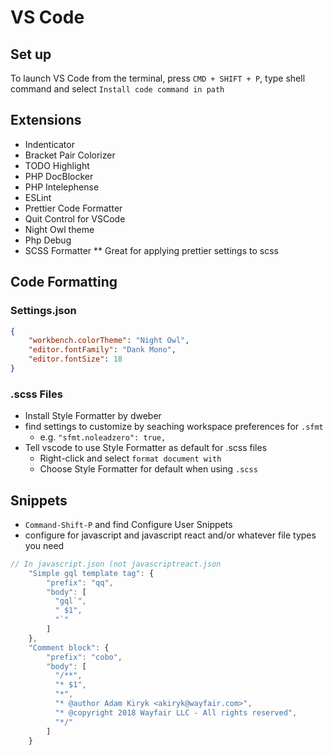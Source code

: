 # VS Code

## Set up 
To launch VS Code from the terminal, press `CMD + SHIFT + P`, type shell command and select `Install code command in path`

## Extensions

- Indenticator
- Bracket Pair Colorizer
- TODO Highlight
- PHP DocBlocker
- PHP Intelephense
- ESLint
- Prettier Code Formatter
- Quit Control for VSCode
- Night Owl theme
- Php Debug
- SCSS Formatter ** Great for applying prettier settings to scss

## Code Formatting

### Settings.json
```json
{
    "workbench.colorTheme": "Night Owl",
    "editor.fontFamily": "Dank Mono",
    "editor.fontSize": 18
}
```

### .scss Files

- Install Style Formatter by dweber
- find settings to customize by seaching workspace preferences for `.sfmt`
    - e.g. `"sfmt.noleadzero": true,`
- Tell vscode to use Style Formatter as default for .scss files
    - Right-click and select `format document with`
    - Choose Style Formatter for default when using `.scss`
    
## Snippets

- `Command-Shift-P` and find Configure User Snippets
- configure for javascript and javascript react and/or whatever file types you need

```js and jsreact
// In javascript.json (not javascriptreact.json
	"Simple gql template tag": {
		"prefix": "qq",
		"body": [
		  "gql`",
		  "	$1",
		  "`"
		]
	},
	"Comment block": {
		"prefix": "cobo",
		"body": [
		  "/**",
		  "* $1",
		  "*",
		  "* @author Adam Kiryk <akiryk@wayfair.com>",
		  "* @copyright 2018 Wayfair LLC - All rights reserved",
		  "*/"
		]
	}
```
